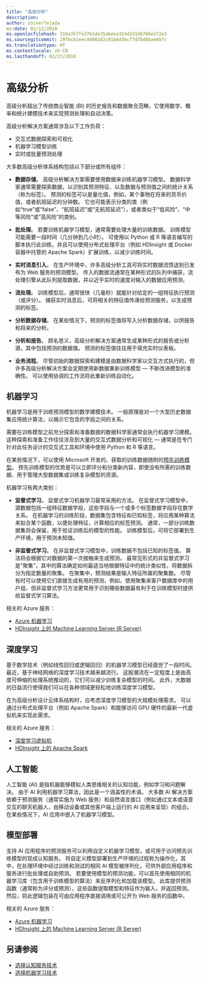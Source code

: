 ```yaml
---
title: "高级分析"
description: 
author: zoinerTejada
ms:date: 02/12/2018
ms.openlocfilehash: 31ba357fe37b1de35a6eea324d2d1d6766e172e5
ms.sourcegitcommit: 29fbcb1eec44802d2c01b6d3bcf7d7bd0bae65fc
ms.translationtype: HT
ms.contentlocale: zh-CN
ms.lasthandoff: 02/27/2018
---
```

# <a name="advanced-analytics"></a>高级分析

高级分析超出了传统商业智能 (BI) 的历史报告和数据聚合范畴，它使用数学、概率和统计建模技术来实现预测处理和自动决策。

高级分析解决方案通常涉及以下工作负荷：

* 交互式数据探索和可视化
* 机器学习模型训练
* 实时或批量预测处理

大多数高级分析体系结构包括以下部分或所有组件：

* **数据存储**。 高级分析解决方案需要使用数据来训练机器学习模型。 数据科学家通常需要探索数据，以识别其预测特征、以及数据与预测值之间的统计关系（称为标签）。 预测的标签可以是量化值，例如，某个事物在将来的货币价值，或者航班延迟的分钟数。 它也可能表示分类的类（例如“true”或“false”、“航班延迟”或“无航班延迟”），或者类似于“低风险”、“中等风险”或“高风险”的类别。

* **批处理**。 若要训练机器学习模型，通常需要处理大量的训练数据。 训练模型可能需要一段时间（几分钟到几小时）。 可使用以 Python 或 R 等语言编写的脚本执行此训练，并且可以使用分布式处理平台（例如 HDInsight 或 Docker 容器中托管的 Apache Spark）扩展训练，以减少训练时间。

* **实时消息引入**。 在生产环境中，许多高级分析工具可将实时数据流馈送到已发布为 Web 服务的预测模型。 传入的数据流通常在某种形式的队列中捕获，流处理引擎从此队列提取数据，并以近乎实时的速度对输入的数据应用预测。  

* **流处理**。 训练模型后，通常很快（几毫秒）就能针对给定的一组特征执行预测（或评分）。 捕获实时消息后，可将相关的特征值传递给预测服务，以生成预测的标签。

* **分析数据存储**。 在某些情况下，预测的标签值将写入分析数据存储，以供报告和将来的分析。

* **分析和报告**。 顾名思义，高级分析解决方案通常生成某种形式的报告或分析源，其中包括预测的数据值。 预测的标签值往往用于填充实时仪表板。

* **业务流程**。 尽管初始的数据探索和建模是由数据科学家以交互方式执行的，但许多高级分析解决方案会定期使用新数据重新训练模型 &mdash; 不断改进模型的准确性。 可以使用协调的工作流将此重新训练自动化。

## <a name="machine-learning"></a>机器学习
机器学习是用于训练预测模型的数学建模技术。 一般原理是对一个大型历史数据集应用统计算法，以揭示它包含的字段之间的关系。

需要在训练模型之前充分探索和准备数据的数据科学家通常会执行机器学习建模。 这种探索和准备工作往往涉及到大量的交互式数据分析和可视化 &mdash; 通常是在专门针对此任务设计的交互式工具和环境中使用 Python 和 R 等语言。

在某些情况下，可以使用 Microsoft 开发的、获取的训练数据随附的[预先训练模型](/machine-learning-server/install/microsoftml-install-pretrained-models)。 预先训练模型的优势是可以立即评分和分类新内容，即使没有所需的训练数据、用于管理大型数据集或训练复杂模型的资源。

机器学习有两大类别：

* **监督式学习**。 监督式学习机器学习最常采用的方法。 在监督式学习模型中，源数据包括一组特征数据字段，这些字段与一个或多个标签数据字段存在数学关系。 在机器学习的训练阶段，数据集包含特征和已知标签，将应用某种算法来拟合某个函数，以便处理特征，计算相应的标签预测。 通常，一部分训练数据集将会保留，用于验证训练后的模型的性能。 训练模型后，可将它部署到生产环境，用于预测未知值。 

* **非监督式学习**。 在非监督式学习模型中，训练数据不包括已知的标签值。 算法将会根据它对数据的第一次接触来生成预测。 最常见形式的非监督式学习是“聚集”，其中的算法确定如何最适当地根据特征中的统计类似性，将数据拆分为指定数量的聚集。 在聚集中，预测结果是输入特征所属的聚集数。 尽管有时可以使用它们直接生成有用的预测，例如，使用聚集来客户数据库中的用户组，但非监督式学习方法更常用于识别哪些数据最有利于在训练模型时提供给监督式学习算法。

相关的 Azure 服务：

- [Azure 机器学习](/azure/machine-learning/)
- [HDInsight 上的 Machine Learning Server (R Server)](/azure/hdinsight/r-server/r-server-overview)

## <a name="deep-learning"></a>深度学习

基于数学技术（例如线性回归或逻辑回归）的机器学习模型已经面世了一段时间。 最近，基于神经网络的深度学习技术越来越流行。 这股潮流在一定程度上是由高度可伸缩的处理系统推动的，它们可以减少训练复杂模型的时间。 此外，大数据的日益流行使得我们可以在各种领域更轻松地训练深度学习模型。

在为高级分析设计云体系结构时，应考虑深度学习模型的大规模处理需求。 可以通过分布式处理平台（例如 Apache Spark）和能够访问 GPU 硬件的最新一代虚拟机来实现此需求。

相关的 Azure 服务：

- [深度学习虚拟机](/azure/machine-learning/data-science-virtual-machine/deep-learning-dsvm-overview)
- [HDInsight 上的 Apache Spark](/azure/hdinsight/spark/apache-spark-overview)

## <a name="artificial-intelligence"></a>人工智能

人工智能 (AI) 是指机器能够模拟人类思维相关的认知功能，例如学习和问题解决。 由于 AI 利用机器学习算法，因此是一个涵盖性的术语。 大多数 AI 解决方案依赖于预测服务（通常实施为 Web 服务）和自然语言接口（例如通过文本或语音交互的聊天机器人，由移动设备或其他客户端上运行的 AI 应用来呈现）的组合。 在某些情况下，AI 应用中嵌入了机器学习模型。 

## <a name="model-deployment"></a>模型部署

支持 AI 应用程序的预测服务可以利用自定义机器学习模型，或可用于访问预先训练模型的现成认知服务。 将自定义模型部署到生产环境的过程称为操作化，其中，在处理环境中经过训练和测试的相同 AI 模型被序列化，可供外部应用程序和服务进行批处理或自助预测。 若要使用模型的预测功能，可以首先使用相同的机器学习库（包含用于训练模型的算法）来反序列化和加载该模型。 此库提供预测函数（通常称为评分或预测），这些函数提取模型和特征作为输入，并返回预测。 然后，将此逻辑包装在可由应用程序直接调用或可公开为 Web 服务的函数中。 

相关的 Azure 服务：

- [Azure 机器学习](/azure/machine-learning/)
- [HDInsight 上的 Machine Learning Server (R Server)](/azure/hdinsight/r-server/r-server-overview)


## <a name="see-also"></a>另请参阅

- [选择认知服务技术](../technology-choices/cognitive-services.md)
- [选择机器学习技术](../technology-choices/data-science-and-machine-learning.md)

